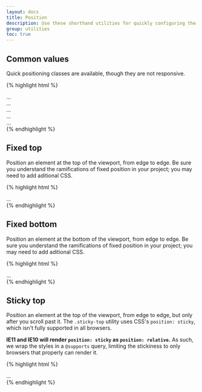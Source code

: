 ```yaml
---
layout: docs
title: Position
description: Use these shorthand utilities for quickly configuring the position of an element.
group: utilities
toc: true
---
```


## Common values

Quick positioning classes are available, though they are not responsive.

{% highlight html %}
<div class="position-static">...</div>
<div class="position-relative">...</div>
<div class="position-absolute">...</div>
<div class="position-fixed">...</div>
<div class="position-sticky">...</div>
{% endhighlight %}

## Fixed top

Position an element at the top of the viewport, from edge to edge. Be sure you understand the ramifications of fixed position in your project; you may need to add aditional CSS.

{% highlight html %}
<div class="fixed-top">...</div>
{% endhighlight %}

## Fixed bottom

Position an element at the bottom of the viewport, from edge to edge. Be sure you understand the ramifications of fixed position in your project; you may need to add aditional CSS.

{% highlight html %}
<div class="fixed-bottom">...</div>
{% endhighlight %}

## Sticky top

Position an element at the top of the viewport, from edge to edge, but only after you scroll past it. The `.sticky-top` utility uses CSS's `position: sticky`, which isn't fully supported in all browsers.

**IE11 and IE10 will render `position: sticky` as `position: relative`.** As such, we wrap the styles in a `@supports` query, limiting the stickiness to only browsers that properly can render it.

{% highlight html %}
<div class="sticky-top">...</div>
{% endhighlight %}
